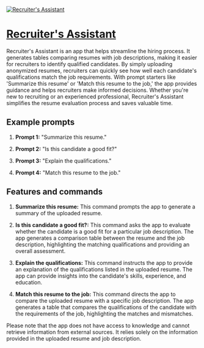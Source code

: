 [![Recruiter's Assistant](https://files.oaiusercontent.com/file-TllwwmgMPaAXGHeoHPrHqtwp?se=2123-10-17T10%3A59%3A13Z&sp=r&sv=2021-08-06&sr=b&rscc=max-age%3D31536000%2C%20immutable&rscd=attachment%3B%20filename%3D9b3f991f-6e28-4815-9825-8a825598d973.png&sig=nTl0NVuXr/tDhMtkle57hXOrVEeXH5FkeEOsfjePhWc%3D)](https://chat.openai.com/g/g-8VQpW5SOH-recruiter-s-assistant)

# [Recruiter's Assistant](https://chat.openai.com/g/g-8VQpW5SOH-recruiter-s-assistant)

Recruiter's Assistant is an app that helps streamline the hiring process. It generates tables comparing resumes with job descriptions, making it easier for recruiters to identify qualified candidates. By simply uploading anonymized resumes, recruiters can quickly see how well each candidate's qualifications match the job requirements. With prompt starters like 'Summarize this resume' or 'Match this resume to the job,' the app provides guidance and helps recruiters make informed decisions. Whether you're new to recruiting or an experienced professional, Recruiter's Assistant simplifies the resume evaluation process and saves valuable time.

## Example prompts

1. **Prompt 1:** "Summarize this resume."

2. **Prompt 2:** "Is this candidate a good fit?"

3. **Prompt 3:** "Explain the qualifications."

4. **Prompt 4:** "Match this resume to the job."

## Features and commands

1. **Summarize this resume:** This command prompts the app to generate a summary of the uploaded resume.

2. **Is this candidate a good fit?:** This command asks the app to evaluate whether the candidate is a good fit for a particular job description. The app generates a comparison table between the resume and the job description, highlighting the matching qualifications and providing an overall assessment.

3. **Explain the qualifications:** This command instructs the app to provide an explanation of the qualifications listed in the uploaded resume. The app can provide insights into the candidate's skills, experience, and education.

4. **Match this resume to the job:** This command directs the app to compare the uploaded resume with a specific job description. The app generates a table that compares the qualifications of the candidate with the requirements of the job, highlighting the matches and mismatches.

Please note that the app does not have access to knowledge and cannot retrieve information from external sources. It relies solely on the information provided in the uploaded resume and job description.